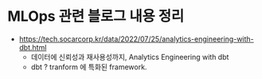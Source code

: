 # MLOps 관련 블로그 내용 정리
- https://tech.socarcorp.kr/data/2022/07/25/analytics-engineering-with-dbt.html 
  - 데이터에 신뢰성과 재사용성까지, Analytics Engineering with dbt
  - dbt ? tranform 에 특화된 framework.